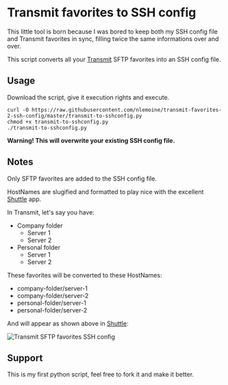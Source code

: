 # Transmit favorites to SSH config

This little tool is born because I was bored to keep both my SSH config file and Transmit favorites in sync, filling twice the same informations over and over. 

This script converts all your [Transmit](https://panic.com/transmit/) SFTP favorites into an SSH config file. 

## Usage

Download the script, give it execution rights and execute. 

```
curl -O https://raw.githubusercontent.com/nlemoine/transmit-favorites-2-ssh-config/master/transmit-to-sshconfig.py
chmod +x transmit-to-sshconfig.py
./transmit-to-sshconfig.py
```

**Warning! This will overwrite your existing SSH config file.**

## Notes

Only SFTP favorites are added to the SSH config file. 

HostNames are slugified and formatted to play nice with the excellent [Shuttle](http://fitztrev.github.io/shuttle/) app. 

In Transmit, let's say you have:

- Company folder
	- Server 1
	- Server 2
- Personal folder
	- Server 1
	- Server 2

These favorites will be converted to these HostNames:

- company-folder/server-1
- company-folder/server-2
- personal-folder/server-1
- personal-folder/server-2

And will appear as shown above in [Shuttle](http://fitztrev.github.io/shuttle/): 

![Transmit SFTP favorites SSH config](http://benkey.free.fr/transmit-to-sshconfig.png)

## Support

This is my first python script, feel free to fork it and make it better. 
